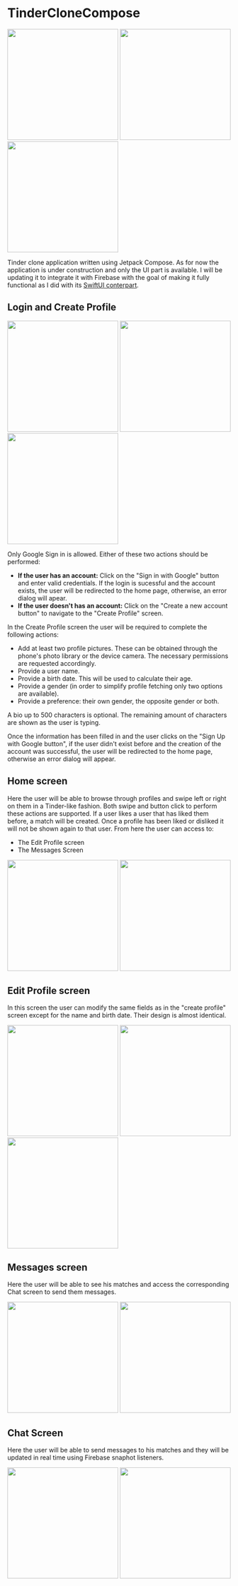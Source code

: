 # TinderCloneCompose

<p float="left">
  <img src="https://github.com/alejandro-piguave/TinderCloneCompose/blob/master/screenshots/home_screen.gif" width="250">
  <img src="https://github.com/alejandro-piguave/TinderCloneCompose/blob/master/screenshots/edit_profile_screen.gif" width="250" />
  <img src="https://github.com/alejandro-piguave/TinderCloneCompose/blob/master/screenshots/edit_profile_screen_dark.gif" width="250" /> 
</p>

Tinder clone application written using Jetpack Compose. As for now the application is under construction and only the UI part is available. I will be updating it to integrate it with Firebase with the goal of making it fully functional as I did with its [SwiftUI conterpart](https://github.com/alejandro-piguave/TinderCloneSwiftUI).

## Login and Create Profile

<p float="left">
  <img src="https://github.com/alejandro-piguave/TinderCloneCompose/blob/master/screenshots/login_screen.png" width="250">
  <img src="https://github.com/alejandro-piguave/TinderCloneCompose/blob/master/screenshots/create_profile_screen.png" width="250">
  <img src="https://github.com/alejandro-piguave/TinderCloneCompose/blob/master/screenshots/add_picture_screen.png" width="250">
</p>

Only Google Sign in is allowed. Either of these two actions should be performed:
* **If the user has an account:** Click on the "Sign in with Google" button and enter valid credentials. If the login is sucessful and the account exists, the user will be redirected to the home page, otherwise, an error dialog will apear.
* **If the user doesn't has an account:** Click on the "Create a new account button" to navigate to the "Create Profile" screen.

In the Create Profile screen the user will be required to complete the following actions:
* Add at least two profile pictures. These can be obtained through the phone's photo library or the device camera. The necessary permissions are requested accordingly.
* Provide a user name.
* Provide a birth date. This will be used to calculate their age.
* Provide a gender (in order to simplify profile fetching only two options are available).
* Provide a preference: their own gender, the opposite gender or both.

A bio up to 500 characters is optional. The remaining amount of characters are shown as the user is typing.

Once the information has been filled in and the user clicks on the "Sign Up with Google button", if the user didn't exist before and the creation of the account was successful, the user will be redirected to the home page, otherwise an error dialog will appear.

## Home screen
Here the user will be able to browse through profiles and swipe left or right on them in a Tinder-like fashion. Both swipe and button click to perform these actions are supported. If a user likes a user that has liked them before, a match will be created. Once a profile has been liked or disliked it will not be shown again to that user. From here the user can access to:
* The Edit Profile screen
* The Messages Screen

<p float="left">
  <img src="https://github.com/alejandro-piguave/TinderCloneCompose/blob/master/screenshots/home_screen.png" width="250" />
  <img src="https://github.com/alejandro-piguave/TinderCloneCompose/blob/master/screenshots/home_screen_dark.png" width="250" /> 
</p>

## Edit Profile screen
In this screen the user can modify the same fields as in the "create profile" screen except for the name and birth date. Their design is almost identical.

<p float="left">
  <img src="https://github.com/alejandro-piguave/TinderCloneCompose/blob/master/screenshots/edit_profile_screen_1.png" width="250" />
  <img src="https://github.com/alejandro-piguave/TinderCloneCompose/blob/master/screenshots/edit_profile_screen_2.png" width="250" /> 
  <img src="https://github.com/alejandro-piguave/TinderCloneCompose/blob/master/screenshots/edit_profile_screen_dark.png" width="250" />
</p>

## Messages screen
Here the user will be able to see his matches and access the corresponding Chat screen to send them messages.

<p float="left">
  <img src="https://github.com/alejandro-piguave/TinderCloneCompose/blob/master/screenshots/messages_screen.png" width="250" />
  <img src="https://github.com/alejandro-piguave/TinderCloneCompose/blob/master/screenshots/messages_screen_dark.png" width="250" /> 
</p>

## Chat Screen
Here the user will be able to send messages to his matches and they will be updated in real time using Firebase snaphot listeners.

<p float="left">
  <img src="https://github.com/alejandro-piguave/TinderCloneCompose/blob/master/screenshots/chat_screen.png" width="250" />
  <img src="https://github.com/alejandro-piguave/TinderCloneCompose/blob/master/screenshots/chat_screen_dark.png" width="250" /> 
</p>
